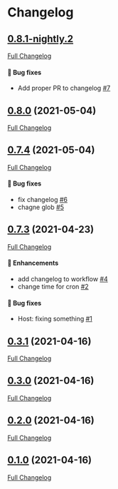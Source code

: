 # Changelog

## [0.8.1-nightly.2](https://github.com/pypeclub/ci-testing/tree/HEAD)

[Full Changelog](https://github.com/pypeclub/ci-testing/compare/0.8.0...HEAD)

#### 🐛 Bug fixes

- Add proper PR to changelog [\#7](https://github.com/pypeclub/ci-testing/pull/7)

## [0.8.0](https://github.com/pypeclub/ci-testing/tree/0.8.0) (2021-05-04)

[Full Changelog](https://github.com/pypeclub/ci-testing/compare/CI/0.8.0-nightly.4...0.8.0)

## [0.7.4](https://github.com/pypeclub/ci-testing/tree/0.7.4) (2021-05-04)

[Full Changelog](https://github.com/pypeclub/ci-testing/compare/CI/0.8.0-nightly.1...0.7.4)

#### 🐛 Bug fixes

- fix changelog [\#6](https://github.com/pypeclub/ci-testing/pull/6)
- chagne glob [\#5](https://github.com/pypeclub/ci-testing/pull/5)

## [0.7.3](https://github.com/pypeclub/ci-testing/tree/0.7.3) (2021-04-23)

[Full Changelog](https://github.com/pypeclub/ci-testing/compare/0.3.1...0.7.3)

#### 🚀 Enhancements

- add changelog to workflow [\#4](https://github.com/pypeclub/ci-testing/pull/4)
- change time for cron [\#2](https://github.com/pypeclub/ci-testing/pull/2)

#### 🐛 Bug fixes

- Host: fixing something [\#1](https://github.com/pypeclub/ci-testing/pull/1)

## [0.3.1](https://github.com/pypeclub/ci-testing/tree/0.3.1) (2021-04-16)

[Full Changelog](https://github.com/pypeclub/ci-testing/compare/0.3.0...0.3.1)

## [0.3.0](https://github.com/pypeclub/ci-testing/tree/0.3.0) (2021-04-16)

[Full Changelog](https://github.com/pypeclub/ci-testing/compare/0.2.0...0.3.0)

## [0.2.0](https://github.com/pypeclub/ci-testing/tree/0.2.0) (2021-04-16)

[Full Changelog](https://github.com/pypeclub/ci-testing/compare/0.1.0...0.2.0)

## [0.1.0](https://github.com/pypeclub/ci-testing/tree/0.1.0) (2021-04-16)

[Full Changelog](https://github.com/pypeclub/ci-testing/compare/042dc39a42c8722fb650123aafef30247b63ffcc...0.1.0)



